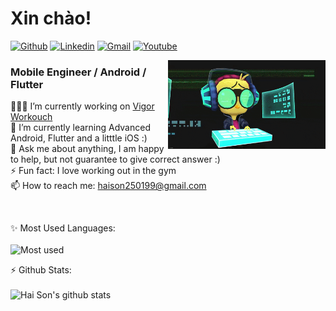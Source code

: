 <h1 align="left">Xin chào!</h1>

[![Github](https://img.shields.io/badge/-Github-000?style=flat&logo=Github&logoColor=white)](https://github.com/tran-haison)
[![Linkedin](https://img.shields.io/badge/-LinkedIn-blue?style=flat&logo=Linkedin&logoColor=white)](https://linkedin.com/in/tranhaison/)
[![Gmail](https://img.shields.io/badge/-Gmail-c14438?style=flat&logo=Gmail&logoColor=white)](mailto:haison250199@gmail.com)
[![Youtube](https://img.shields.io/badge/-Youtube-FF0000?style=flat&logo=Youtube&logoColor=white)](https://www.youtube.com/channel/UCHAYY-jbLERESWtTjPzn7NA)


<!-- Any image aligned to the right. Beware the width -->
<img width="50%" align="right" alt="Github" src="image.gif" />

<h3 align="left">Mobile Engineer / Android / Flutter</h3>

👨🏽‍💻 I’m currently working on [Vigor Workouch](https://github.com/tran-haison/vigor-workouch)
<br>
🌱 I’m currently learning Advanced Android, Flutter and a litttle iOS :)
<br>
💬 Ask me about anything, I am happy to help, but not guarantee to give correct answer :)
<br>
⚡️ Fun fact: I love working out in the gym 
<br>
📫 How to reach me: haison250199@gmail.com

<br>

✨ Most Used Languages:
<br><br>
![Most used](https://github-readme-stats.vercel.app/api/top-langs/?username=tran-haison&layout=compact)

⚡ Github Stats:
<br><br>
![Hai Son's github stats](https://bad-apple-github-readme.vercel.app/api?show_bg=1&username=tran-haison)

<!---
tran-haison/tran-haison is a ✨ special ✨ repository because its `README.md` (this file) appears on your GitHub profile.
You can click the Preview link to take a look at your changes.
--->
